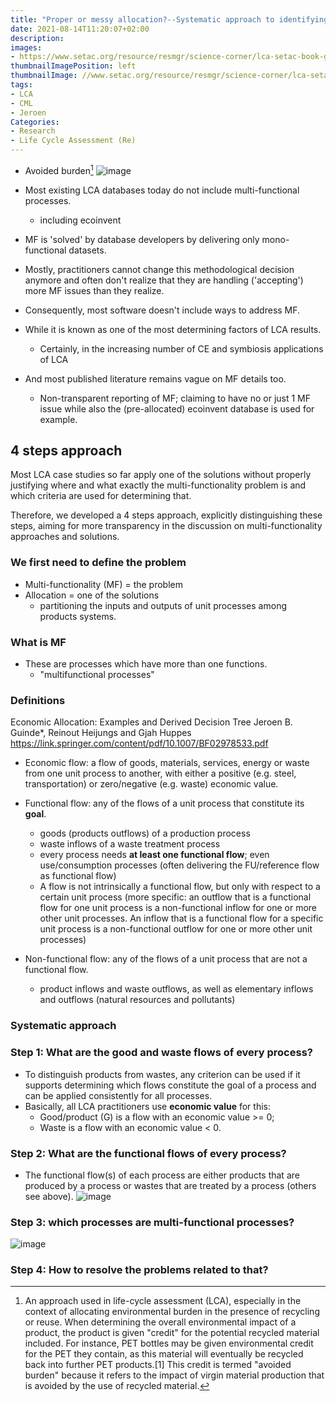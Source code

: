 ```yaml
---
title: "Proper or messy allocation?--Systematic approach to identifying and solving multi-functionality in LCA"
date: 2021-08-14T11:20:07+02:00
description:
images:
- https://www.setac.org/resource/resmgr/science-corner/lca-setac-book-graphic.jpg
thumbnailImagePosition: left
thumbnailImage: //www.setac.org/resource/resmgr/science-corner/lca-setac-book-graphic.jpg
tags:
- LCA
- CML
- Jeroen
Categories:
- Research
- Life Cycle Assessment (Re)
---
```


* Avoided burden[^bur]
![image](https://user-images.githubusercontent.com/65668613/129441605-dae3539e-cc73-4c14-ac96-33f05980a763.png)

* Most existing LCA databases today do not include multi-functional processes.
  - including ecoinvent
* MF is 'solved' by database developers by delivering only mono-functional datasets.
* Mostly, practitioners cannot change this methodological decision anymore and often don't realize that they are handling ('accepting') more MF issues than they realize.
* Consequently, most software doesn't include ways to address MF.
* While it is known as one of the most determining factors of LCA results.
  - Certainly, in the increasing number of CE and symbiosis applications of LCA
* And most published literature remains vague on MF details too.
  - Non-transparent reporting of MF; claiming to have no or just 1 MF issue while also the (pre-allocated) ecoinvent database is used for example.

## 4 steps approach

Most LCA case studies so far apply one of the solutions without properly justifying where and what exactly the multi-functionality problem is and which criteria are used for determining that.

Therefore, we developed a 4 steps approach, explicitly distinguishing these steps, aiming for more transparency in the discussion on multi-functionality approaches and solutions.

### We first need to define the problem

* Multi-functionality (MF) = the problem
* Allocation = one of the solutions
   - partitioning the inputs and outputs of unit processes among products systems.

### What is MF

* These are processes which have more than one functions.
  - "multifunctional processes"

### Definitions

Economic Allocation: Examples and Derived Decision Tree
Jeroen B. Guinde*, Reinout Heijungs and Gjah Huppes
  https://link.springer.com/content/pdf/10.1007/BF02978533.pdf

* Economic flow: a flow of goods, materials, services, energy or waste from one unit process to another, with either a positive (e.g. steel, transportation) or zero/negative (e.g. waste) economic value.
* Functional flow: any of the flows of a unit process that constitute its **goal**.
  - goods (products outflows) of a production process
  - waste inflows of a waste treatment process
  - every process needs **at least one functional flow**; even use/consumption processes (often delivering the FU/reference flow as functional flow)
  - A flow is not intrinsically a functional flow, but only with respect to a certain unit process (more specific: an outflow that is a functional flow for one unit process is a non-functional inflow for one or more other unit processes. An inflow that is a functional flow for a specific unit process is a non-functional outflow for one or more other unit processes)

* Non-functional flow: any of the flows of a unit process that are not a functional flow.
  - product inflows and waste outflows, as well as elementary inflows and outflows (natural resources and pollutants)

### Systematic approach

### Step 1: What are the good and waste flows of every process?

* To distinguish products from wastes, any criterion can be used if it supports determining which flows constitute the goal of a process and can be applied consistently for all processes.
* Basically, all LCA practitioners use **economic value** for this:
  - Good/product (G) is a flow with an economic value >= 0;
  - Waste is a flow with an economic value < 0.

### Step 2: What are the functional flows of every process?

* The functional flow(s) of each process are either products that are produced by a process or wastes that are treated by a process (others see above).
![image](https://user-images.githubusercontent.com/65668613/129449532-969f5896-3b33-4889-980f-5885a3fa8119.png)

### Step 3: which processes are multi-functional processes?

![image](https://user-images.githubusercontent.com/65668613/129450035-fd395f20-dbe4-4b97-843d-511344cb3c30.png)

### Step 4: How to resolve the problems related to that?

[^bur]: An approach used in life-cycle assessment (LCA), especially in the context of allocating environmental burden in the presence of recycling or reuse. When determining the overall environmental impact of a product, the product is given "credit" for the potential recycled material included. For instance, PET bottles may be given environmental credit for the PET they contain, as this material will eventually be recycled back into further PET products.[1] This credit is termed "avoided burden" because it refers to the impact of virgin material production that is avoided by the use of recycled material.
